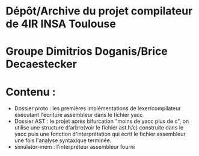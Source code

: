 # Dépôt/Archive du projet compilateur de 4IR INSA Toulouse
# Groupe Dimitrios Doganis/Brice Decaestecker

# Contenu :

- Dossier proto : les premières implémentations de lexer/compilateur exécutant l'écriture assembleur dans le fichier yacc
- Dossier AST : le projet après bifurcation "moins de yacc plus de c", on utilise une structure d'arbre(voir le fichier ast.h/c) construite dans le yacc puis une fonction d'interprétation qui écrit le fichier assembleur une fois l'analyse syntaxique terminée.
- simulator-mem : l'interpréteur assembleur fourni
